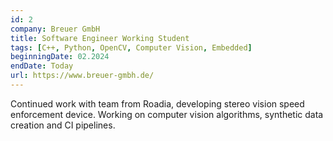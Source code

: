```yaml
---
id: 2
company: Breuer GmbH 
title: Software Engineer Working Student
tags: [C++, Python, OpenCV, Computer Vision, Embedded]
beginningDate: 02.2024
endDate: Today
url: https://www.breuer-gmbh.de/
---
```

Continued work with team from Roadia, developing stereo vision speed enforcement device. Working on computer vision algorithms, synthetic data creation and CI pipelines.